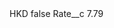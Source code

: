<?xml version="1.0" encoding="UTF-8"?>
<CustomMetadata xmlns="http://soap.sforce.com/2006/04/metadata" xmlns:xsi="http://www.w3.org/2001/XMLSchema-instance" xmlns:xsd="http://www.w3.org/2001/XMLSchema">
    <label>HKD</label>
    <protected>false</protected>
    <values>
        <field>Rate__c</field>
        <value xsi:type="xsd:double">7.79</value>
    </values>
</CustomMetadata>
